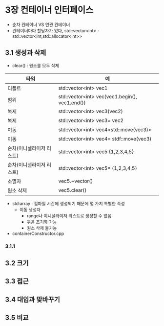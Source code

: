 # 3장 컨테이너 인터페이스
- 순차 컨테이너 VS 연관 컨테이너
- 컨테이너마다 할당자가 있다, std::vector&lt;int&gt; - std::vector&lt;int,std::allocator&lt;int&gt;&gt;

## 3.1 생성과 삭제
- clear() : 원소를 모두 삭제

|타입|예|
|------|---|
|디폴트|std::vector&lt;int&gt; vec1|
|범위|std::vector&lt;int&gt; vec(vec1.begin(), vec1.end())|
|복제|std::vector&lt;int&gt; vec3(vec2)|
|복제|std::vector&lt;int&gt; vec3= vec2|
|이동|std::vector&lt;int&gt; vec4&lt;std::move(vec3)&gt;|
|이동|std::vector&lt;int&gt; vec4= stdf::move(vec3)|
|순차(이니셜라이저 리스트)|std::vector&lt;int> vec5 {1,2,3,4,5}|
|순차(이니셜라이저 리스트)|std::vector&lt;int&gt; vec5= {1,2,3,4,5}|
|소멸자|vec5.~vector()|
|원소 삭제|vec5.clear()|

- std:array : 컴파일 시간에 생성되기 때문에 몇 가지 특별한 속성
    - 이동 생성자
        - range나 이니셜라이저 리스트로 생성할 수 없음
        - 묶음 초기화 가능
        - 원소 삭제 불가능
- containerConstructor.cpp    


### 3.1.1

## 3.2 크기

## 3.3 접근

## 3.4 대입과 맞바꾸기

## 3.5 비교